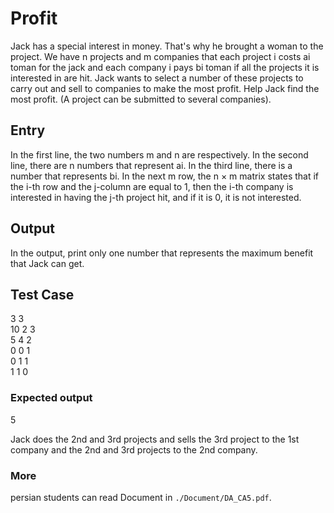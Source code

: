 ﻿# Profit

Jack has a special interest in money. That's why he brought a woman to the project. We have n projects and ⅿ companies that each project i costs ai toman for the jack and each company i pays bi toman if all the projects it is interested in are hit.
Jack wants to select a number of these projects to carry out and sell to companies to make the most profit. Help Jack find the most profit. (A project can be submitted to several companies).

## Entry

In the first line, the two numbers m and n are respectively.
In the second line, there are n numbers that represent ai.
In the third line, there is a number that represents bi.
In the next ⅿ row, the n × m matrix states that if the i-th row and the j-column are equal to 1, then the i-th company is interested in having the j-th project hit, and if it is 0, it is not interested.

## Output

In the output, print only one number that represents the maximum benefit that Jack can get.

## Test Case

3 3
<br>
10 2 3
<br>
5 4 2
<br>
0 0 1
<br>
0 1 1
<br>
1 1 0

### Expected output

5

Jack does the 2nd and 3rd projects and sells the 3rd project to the 1st company and the 2nd and 3rd projects to the 2nd company.

### More

persian students can read Document in <code>./Document/DA_CA5.pdf</code>.
